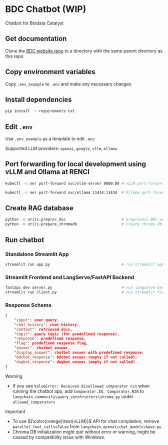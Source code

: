# BDC Chatbot (WIP)

Chatbot for Biodata Catalyst

## Get documentation
Clone the [BDC website repo](https://github.com/stagecc/interim-bdc-website/tree/main) to a directory with the same parent directory as this repo.

## Copy environment variables
Copy `.env_example` to `.env` and make any necessary changes

## Install dependencies

```bash
pip install -r requirements.txt
```

## Edit `.env`

Use `.env_example` as a template to edit `.env` 

Supported LLM providers: `openai`, `google`, `vllm`, `ollama`

## Port forwarding for local development using vLLM and Ollama at RENCI

```bash
kubectl -n ner port-forward svc/vllm-server 8080:80 # vLLM port-forward

kubectl -n ner port-forward svc/ollama 11434:11434  # Ollama port-forward
```

## Create RAG database

```bash
python -m utils.preproc_doc                         # preprocess BDC website repo
python -m utils.prepare_chromadb                    # create chroma db
```

## Run chatbot
### Standalone Streamlit App
```bash
streamlit run app.py                                # run streamlit app
```

### Streamlit Frontend and LangServe/FastAPI Backend
```bash
fastapi dev server.py                               # run langserve backend
streamlit run client.py                             # run streamlit frontend
```

### Response Schema
```json
{
    "input": user query,
    "chat_history": chat history,
    "context": retrieved docs,
    "topic": query topic (for predefined response),
    "response": predefined response,
    "flag": predefined response flag,
    "answer": chatbot answer,
    "display_answer": chatbot answer with predefined response,
    "bdcbot_response": bdcbot answer (empty if not called),
    "dugbot_response": dugbot answer (empty if not called)
}
```


> [!WARNING]
>
> - If you see `ValueError: Received disallowed comparator nin` when running the chatbot app, add `Comparator.IN, Comparator.NIN` to `langchain_community\query_constructors\chroma.py` under `allowed_comparators`

> [!IMPORTANT]
>
> - To use ${\color{orange}\text{vLLM}}$ API for chat completion, remove `parallel_tool_calls=False` from `langchain_openai\chat_models\base.py`
> - Chroma DB initialization might quit without error or warning, might be caused by compatibility issue with Windows.
